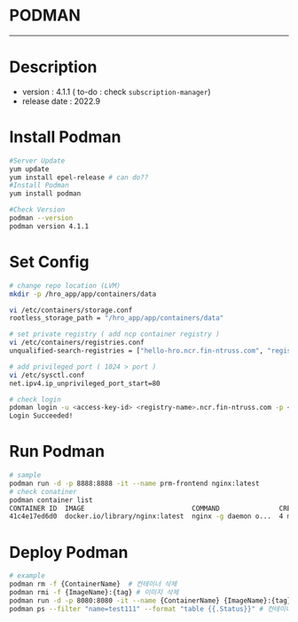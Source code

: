 # PODMAN
********


Description
===========
* version : 4.1.1 ( to-do : check `subscription-manager`)
* release date : 2022.9


Install Podman
==============
```bash
#Server Update
yum update
yum install epel-release # can do??
#Install Podman
yum install podman

#Check Version
podman --version
podman version 4.1.1
```


Set Config
=========
```bash
# change repo location (LVM)
mkdir -p /hro_app/app/containers/data

vi /etc/containers/storage.conf
rootless_storage_path = "/hro_app/app/containers/data"

# set private registry ( add ncp container registry )
vi /etc/containers/registries.conf
unqualified-search-registries = ["hello-hro.ncr.fin-ntruss.com", "registry.access.redhat.com", "registry.redhat.io", "docker.io"]

# add privileged port ( 1024 > port )
vi /etc/sysctl.conf
net.ipv4.ip_unprivileged_port_start=80

# check login
pdoman login -u <access-key-id> <registry-name>.ncr.fin-ntruss.com -p <secret-key>
Login Succeeded!
```


Run Podman
==========
```bash
# sample
podman run -d -p 8888:8888 -it --name prm-frontend nginx:latest
# check conatiner
podman container list
CONTAINER ID  IMAGE                           COMMAND               CREATED        STATUS            PORTS                   NAMES
41c4e17ed6d0  docker.io/library/nginx:latest  nginx -g daemon o...  4 minutes ago  Up 4 minutes ago  0.0.0.0:8888->8888/tcp  prm-frontend
```


Deploy Podman
=============
```bash
# example
podman rm -f {ContainerName}  # 컨테이너 삭제
podman rmi -f {ImageName}:{tag} # 이미지 삭제
podman run -d -p 8080:8080 -it --name {ContainerName} {ImageName}:{tag} # 새로운 컨테이너 시작
podman ps --filter "name=test111" --format "table {{.Status}}" # 컨테이너 상태 확인
```
